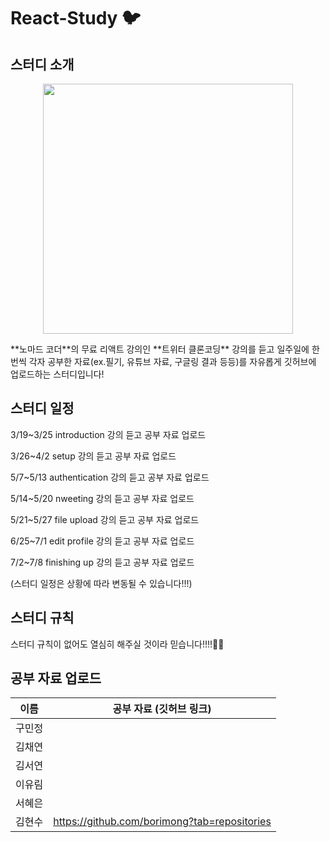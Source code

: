 # React-Study 🐦

## 스터디 소개
<p align="center">
<img src ="https://user-images.githubusercontent.com/86764406/159151612-c8fe27cf-e122-4f71-bdef-2e12de82335b.png" height="400px">
</p>
  **노마드 코더**의 무료 리액트 강의인 **트위터 클론코딩** 강의를 듣고 일주일에 한 번씩 각자 공부한 자료(ex.필기, 유튜브 자료, 구글링 결과 등등)를 자유롭게 깃허브에 업로드하는 스터디입니다!

## 스터디 일정
3/19~3/25    introduction 강의 듣고 공부 자료 업로드

3/26~4/2     setup 강의 듣고 공부 자료 업로드

5/7~5/13      authentication 강의 듣고 공부 자료 업로드

5/14~5/20    nweeting 강의 듣고 공부 자료 업로드

5/21~5/27    file upload 강의 듣고 공부 자료 업로드

6/25~7/1      edit profile 강의 듣고 공부 자료 업로드

7/2~7/8        finishing up 강의 듣고 공부 자료 업로드

(스터디 일정은 상황에 따라 변동될 수 있습니다!!!)

## 스터디 규칙
스터디 규칙이 없어도 열심히 해주실 것이라 믿습니다!!!!🥰🥰 

## 공부 자료 업로드 

| 이름 | 공부 자료 (깃허브 링크) |
| ---- | ------- |
| 구민정 | |
| 김채연 | |
| 김서연 | |
| 이유림 | |
| 서혜은 | |
| 김현수 | https://github.com/borimong?tab=repositories |
